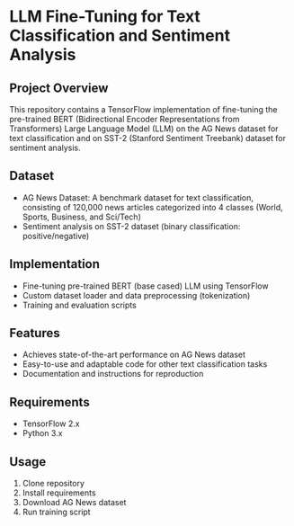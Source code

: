 # LLM Fine-Tuning for Text Classification and Sentiment Analysis

## Project Overview

This repository contains a TensorFlow implementation of fine-tuning the pre-trained BERT (Bidirectional Encoder Representations from Transformers) Large Language Model (LLM) on the AG News dataset for text classification and on SST-2 (Stanford Sentiment Treebank) dataset for sentiment analysis.

## Dataset

- AG News Dataset: A benchmark dataset for text classification, consisting of 120,000 news articles categorized into 4 classes (World, Sports, Business, and Sci/Tech)
- Sentiment analysis on SST-2 dataset (binary classification: positive/negative)


## Implementation

- Fine-tuning pre-trained BERT (base cased) LLM using TensorFlow
- Custom dataset loader and data preprocessing (tokenization)
- Training and evaluation scripts

## Features

- Achieves state-of-the-art performance on AG News dataset
- Easy-to-use and adaptable code for other text classification tasks
- Documentation and instructions for reproduction

## Requirements

- TensorFlow 2.x
- Python 3.x

## Usage

1. Clone repository
2. Install requirements
3. Download AG News dataset
4. Run training script
